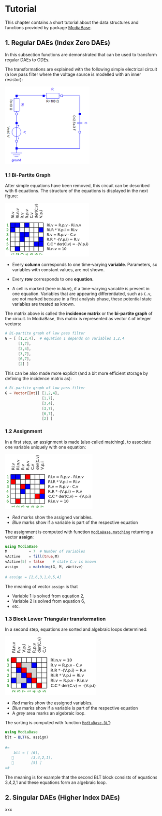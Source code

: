 # Tutorial

This chapter contains a short tutorial about the data structures and
functions provided by package [ModiaBase](https://github.com/ModiaSim/ModiaBase.jl).


## 1. Regular DAEs (Index Zero DAEs)

In this subsection functions are demonstrated that can be used to
transform regular DAEs to ODEs.

The transformations are explained with the
following simple electrical circuit (a low pass filter where the
voltage source is modelled with an inner resistor):

![Low Pass Filter](../resources/images/LowPassFilter.png)



### 1.1 Bi-Partite Graph

After simple equations have been removed, this circuit can be
described with 6 equations. The structure of the equations is
displayed in the next figure:

![Incidence Matrix of Low Pass Filter](../resources/images/LowPassFilterReduced_IncidenceMatrix.png)

- Every **column** corresponds to one time-varying **variable**.
  Parameters, so variables with constant values, are not shown.

- Every **row** corresponds to one **equation**.

- A cell is marked (here in *blue*), if a time-varying variable is
  present in one equation. Variables that are appearing differentiated,
  such as `C.v`, are not marked because in a first analysis phase, these potential
  state variables are treated as known.

The matrix above is called the **incidence matrix** or the
**bi-partite graph** of the circuit. In ModiaBase, this matrix is represented
as vector `G` of integer vectors:

```julia
# Bi-partite graph of low pass filter
G = [ [1,2,4],  # equation 1 depends on variables 1,2,4
      [1,7],
      [3,4],
      [3,7],
      [6,7],
      [2] ]
```

This can be also made more explicit (and a bit more efficient storage
by defining the incidence matrix as):


```julia
# Bi-partite graph of low pass filter
G = Vector{Int}[ [1,2,4],
                 [1,7],
                 [3,4],
                 [3,7],
                 [6,7],
                 [2] ]
```


### 1.2 Assignment

In a first step, an assignment is made (also called matching), to associate
one variable uniquely with one equation:

![Matched IIncidence Matrix of Low Pass Filter](../resources/images/LowPassFilterReduced_Matching.png)

- *Red* marks show the assigned variables.
- *Blue* marks show if a variable is part of the respective equation

The assignment is computed with function [`ModiaBase.matching`](@ref)
returning a vector **assign**:

```julia
using ModiaBase
M          = 7  # Number of variables
vActive    = fill(true,M)
vActive[5] = false    # state C.v is known
assign     = matching(G, M, vActive)

# assign = [2,6,3,1,0,5,4]
```

The meaning of vector `assign` is that

- Variable 1 is solved from equation 2,
- Variable 2 is solved from equation 6,
- etc.


### 1.3 Block Lower Triangular transformation

In a second step, equations are sorted and algebraic loops determined:

![Incidence Matrix of sorted equations of Low Pass Filter](../resources/images/LowPassFilterReduced_BLT.png)

- *Red* marks show the assigned variables.
- *Blue* marks show if a variable is part of the respective equation
- A *grey* area marks an algebraic loop.

The sorting is computed with function [`ModiaBase.BLT`](@ref):

```julia
using ModiaBase
blt = BLT(G, assign)

#=
    blt = [ [6],
           [3,4,2,1],
           [5] ]
=#
```

The meaning is for example that the second BLT block consists of
equations 3,4,2,1 and these equations form an algebraic loop.



## 2. Singular DAEs (Higher Index DAEs)

xxx
